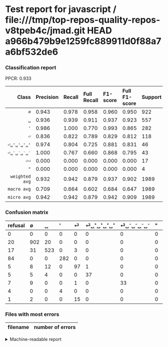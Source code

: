 # Test report for javascript / file:///tmp/top-repos-quality-repos-v8tpeb4c/jmad.git HEAD a966b479b9e1259fc889911d0f88a7a6bf532de6

### Classification report

PPCR: 0.933

| Class | Precision | Recall | Full Recall | F1-score | Full F1-score | Support | Full Support | PPCR |
|------:|:----------|:-------|:------------|:---------|:---------|:--------|:-------------|:-----|
| `∅` | 0.943| 0.978| 0.958| 0.960| 0.950| 922| 942| 0.979 |
| `␣` | 0.936| 0.939| 0.911| 0.937| 0.923| 557| 574| 0.970 |
| `'` | 0.986| 1.000| 0.770| 0.993| 0.865| 282| 366| 0.770 |
| `⏎` | 0.836| 0.822| 0.789| 0.829| 0.812| 118| 123| 0.959 |
| `⏎␣⁺␣⁺␣⁺␣⁺` | 0.974| 0.804| 0.725| 0.881| 0.831| 46| 51| 0.902 |
| `⏎␣⁻␣⁻␣⁻␣⁻` | 1.000| 0.767| 0.660| 0.868| 0.795| 43| 50| 0.860 |
| `⏎⏎` | 0.000| 0.000| 0.000| 0.000| 0.000| 17| 18| 0.944 |
| `"` | 0.000| 0.000| 0.000| 0.000| 0.000| 4| 8| 0.500 |
| `weighted avg` | 0.932| 0.942| 0.879| 0.937| 0.902| 1989| 2132| 0.933 |
| `macro avg` | 0.709| 0.664| 0.602| 0.684| 0.647| 1989| 2132| 0.933 |
| `micro avg` | 0.942| 0.942| 0.879| 0.942| 0.909| 1989| 2132| 0.933 |

### Confusion matrix

|refusal|  ∅| ␣| '| ⏎| ⏎␣⁺␣⁺␣⁺␣⁺| ⏎␣⁻␣⁻␣⁻␣⁻| "| ⏎⏎| 
|:---|:---|:---|:---|:---|:---|:---|:---|:---|
|0 |0 |0 |0 |0 |0 |0 |0 |0 |
|20 |902 |20 |0 |0 |0 |0 |0 |0 |
|17 |31 |523 |0 |3 |0 |0 |0 |0 |
|84 |0 |0 |282 |0 |0 |0 |0 |0 |
|5 |8 |12 |0 |97 |1 |0 |0 |0 |
|5 |5 |4 |0 |0 |37 |0 |0 |0 |
|7 |9 |0 |0 |1 |0 |33 |0 |0 |
|4 |0 |0 |4 |0 |0 |0 |0 |0 |
|1 |2 |0 |0 |15 |0 |0 |0 |0 |

### Files with most errors

| filename | number of errors|
|:----:|:-----|

<details>
    <summary>Machine-readable report</summary>
```json
{
  "cl_report": {"\"": {"f1-score": 0.0, "precision": 0.0, "recall": 0.0, "support": 4}, "\u0027": {"f1-score": 0.9929577464788732, "precision": 0.986013986013986, "recall": 1.0, "support": 282}, "macro avg": {"f1-score": 0.683594018307771, "precision": 0.709254139145088, "recall": 0.6638862897810485, "support": 1989}, "micro avg": {"f1-score": 0.9421820010055304, "precision": 0.9421820010055304, "recall": 0.9421820010055304, "support": 1989}, "weighted avg": {"f1-score": 0.9366366480558416, "precision": 0.9324575803002808, "recall": 0.9421820010055304, "support": 1989}, "\u2205": {"f1-score": 0.9600851516764237, "precision": 0.9425287356321839, "recall": 0.9783080260303688, "support": 922}, "\u23ce": {"f1-score": 0.829059829059829, "precision": 0.8362068965517241, "recall": 0.8220338983050848, "support": 118}, "\u23ce\u23ce": {"f1-score": 0.0, "precision": 0.0, "recall": 0.0, "support": 17}, "\u23ce\u2423\u207a\u2423\u207a\u2423\u207a\u2423\u207a": {"f1-score": 0.8809523809523809, "precision": 0.9736842105263158, "recall": 0.8043478260869565, "support": 46}, "\u23ce\u2423\u207b\u2423\u207b\u2423\u207b\u2423\u207b": {"f1-score": 0.868421052631579, "precision": 1.0, "recall": 0.7674418604651163, "support": 43}, "\u2423": {"f1-score": 0.9372759856630823, "precision": 0.9355992844364938, "recall": 0.9389587073608617, "support": 557}},
  "cl_report_full": {"\"": {"f1-score": 0.0, "precision": 0.0, "recall": 0.0, "support": 8}, "\u0027": {"f1-score": 0.8650306748466258, "precision": 0.986013986013986, "recall": 0.7704918032786885, "support": 366}, "macro avg": {"f1-score": 0.6470717416300421, "precision": 0.709254139145088, "recall": 0.6016608582886672, "support": 2132}, "micro avg": {"f1-score": 0.9094879883523417, "precision": 0.9421820010055304, "recall": 0.8789868667917449, "support": 2132}, "weighted avg": {"f1-score": 0.9021599692772391, "precision": 0.9325931145055759, "recall": 0.8789868667917449, "support": 2132}, "\u2205": {"f1-score": 0.9499736703528172, "precision": 0.9425287356321839, "recall": 0.9575371549893843, "support": 942}, "\u23ce": {"f1-score": 0.811715481171548, "precision": 0.8362068965517241, "recall": 0.7886178861788617, "support": 123}, "\u23ce\u23ce": {"f1-score": 0.0, "precision": 0.0, "recall": 0.0, "support": 18}, "\u23ce\u2423\u207a\u2423\u207a\u2423\u207a\u2423\u207a": {"f1-score": 0.8314606741573034, "precision": 0.9736842105263158, "recall": 0.7254901960784313, "support": 51}, "\u23ce\u2423\u207b\u2423\u207b\u2423\u207b\u2423\u207b": {"f1-score": 0.7951807228915663, "precision": 1.0, "recall": 0.66, "support": 50}, "\u2423": {"f1-score": 0.9232127096204766, "precision": 0.9355992844364938, "recall": 0.9111498257839721, "support": 574}},
  "ppcr": 0.9329268292682927
}
```
</details>

